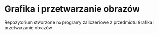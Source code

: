 # Grafika i przetwarzanie obrazów
Repozytorium stworzone na programy zaliczeniowe z przedmiotu Grafika i przetwarzanie obrazów
